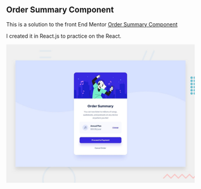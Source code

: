 ## Order Summary Component
This is a solution to the front End Mentor [Order Summary Component](https://www.frontendmentor.io/challenges/order-summary-component-QlPmajDUj)

I created it in React.js to practice on the React.

![Design Pre](design/desktop-preview.jpg)